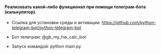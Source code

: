 #### Реализовать какой-либо функционал при помощи телеграм-бота (калькулятор).

* Ссылка для установки среды и активации: https://github.com/python-telegram-bot/python-telegram-bot 

* Бот телеграм: @gb_my_hw_calc_bot

* Запуск командой: python main.py
